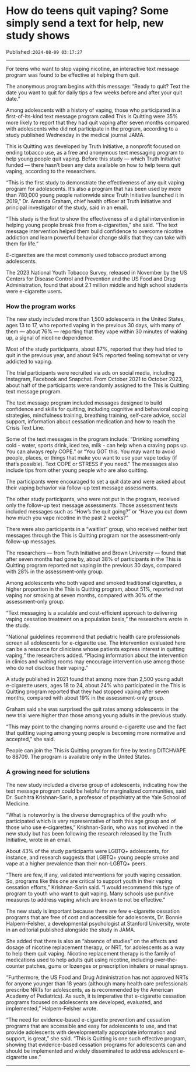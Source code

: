 # How do teens quit vaping? Some simply send a text for help, new study shows

Published :`2024-08-09 03:17:27`

---

For teens who want to stop vaping nicotine, an interactive text message program was found to be effective at helping them quit.

The anonymous program begins with this message: “Ready to quit? Text the date you want to quit for daily tips a few weeks before and after your quit date.”

Among adolescents with a history of vaping, those who participated in a first-of-its-kind text message program called This is Quitting were 35% more likely to report that they had quit vaping after seven months compared with adolescents who did not participate in the program, according to a study published Wednesday in the medical journal JAMA.

This is Quitting was developed by Truth Initiative, a nonprofit focused on ending tobacco use, as a free and anonymous text messaging program to help young people quit vaping. Before this study — which Truth Initiative funded — there hasn’t been any data available on how to help teens quit vaping, according to the researchers.

“This is the first study to demonstrate the effectiveness of any quit vaping program for adolescents. It’s also a program that has been used by more than 780,000 young people nationwide since Truth Initiative launched it in 2019,” Dr. Amanda Graham, chief health officer at Truth Initiative and principal investigator of the study, said in an email.

“This study is the first to show the effectiveness of a digital intervention in helping young people break free from e-cigarettes,” she said. “The text message intervention helped them build confidence to overcome nicotine addiction and learn powerful behavior change skills that they can take with them for life.”

E-cigarettes are the most commonly used tobacco product among adolescents.

The 2023 National Youth Tobacco Survey, released in November by the US Centers for Disease Control and Prevention and the US Food and Drug Administration, found that about 2.1 million middle and high school students were e-cigarette users.

### How the program works

The new study included more than 1,500 adolescents in the United States, ages 13 to 17, who reported vaping in the previous 30 days, with many of them — about 76% — reporting that they vape within 30 minutes of waking up, a signal of nicotine dependence.

Most of the study participants, about 87%, reported that they had tried to quit in the previous year, and about 94% reported feeling somewhat or very addicted to vaping.

The trial participants were recruited via ads on social media, including Instagram, Facebook and Snapchat. From October 2021 to October 2023, about half of the participants were randomly assigned to the This is Quitting text message program.

The text message program included messages designed to build confidence and skills for quitting, including cognitive and behavioral coping strategies, mindfulness training, breathing training, self-care advice, social support, information about cessation medication and how to reach the Crisis Text Line.

Some of the text messages in the program include: “Drinking something cold - water, sports drink, iced tea, milk - can help when a craving pops up. You can always reply COPE.” or “You GOT this. You may want to avoid people, places, or things that make you want to use your vape today (if that’s possible). Text COPE or STRESS if you need.” The messages also include tips from other young people who are also quitting.

The participants were encouraged to set a quit date and were asked about their vaping behavior via follow-up text message assessments.

The other study participants, who were not put in the program, received only the follow-up text message assessments. Those assessment texts included messages such as “How’s the quit going?” or “Have you cut down how much you vape nicotine in the past 2 weeks?”

There were also participants in a “waitlist” group, who received neither text messages through the This is Quitting program nor the assessment-only follow-up messages.

The researchers — from Truth Initiative and Brown University — found that after seven months had gone by, about 38% of participants in the This is Quitting program reported not vaping in the previous 30 days, compared with 28% in the assessment-only group.

Among adolescents who both vaped and smoked traditional cigarettes, a higher proportion in the This is Quitting program, about 51%, reported not vaping nor smoking at seven months, compared with 30% of the assessment-only group.

“Text messaging is a scalable and cost-efficient approach to delivering vaping cessation treatment on a population basis,” the researchers wrote in the study.

“National guidelines recommend that pediatric health care professionals screen all adolescents for e-cigarette use. The intervention evaluated here can be a resource for clinicians whose patients express interest in quitting vaping,” the researchers added. “Placing information about the intervention in clinics and waiting rooms may encourage intervention use among those who do not disclose their vaping.”

A study published in 2021 found that among more than 2,500 young adult e-cigarette users, ages 18 to 24, about 24% who participated in the This is Quitting program reported that they had stopped vaping after seven months, compared with about 19% in the assessment-only group.

Graham said she was surprised the quit rates among adolescents in the new trial were higher than those among young adults in the previous study.

“This may point to the changing norms around e-cigarette use and the fact that quitting vaping among young people is becoming more normative and accepted,” she said.

People can join the This is Quitting program for free by texting DITCHVAPE to 88709. The program is available only in the United States.

### A growing need for solutions

The new study included a diverse group of adolescents, indicating how the text message program could be helpful for marginalized communities, said Dr. Suchitra Krishnan-Sarin, a professor of psychiatry at the Yale School of Medicine.

“What is noteworthy is the diverse demographics of the youth who participated which is very representative of both this age group and of those who use e-cigarettes,” Krishnan-Sarin, who was not involved in the new study but has been following the research released by the Truth Initiative, wrote in an email.

About 43% of the study participants were LGBTQ+ adolescents, for instance, and research suggests that LGBTQ+ young people smoke and vape at a higher prevalence than their non-LGBTQ+ peers.

“There are few, if any, validated interventions for youth vaping cessation. So, programs like this one are critical to support youth in their vaping cessation efforts,” Krishnan-Sarin said. “I would recommend this type of program to youth who want to quit vaping. Many schools use punitive measures to address vaping which are known to not be effective.”

The new study is important because there are few e-cigarette cessation programs that are free of cost and accessible for adolescents, Dr. Bonnie Halpern-Felsher, a developmental psychologist at Stanford University, wrote in an editorial published alongside the study in JAMA.

She added that there is also an “absence of studies” on the effects and dosage of nicotine replacement therapy, or NRT, for adolescents as a way to help them quit vaping. Nicotine replacement therapy is the family of medications used to help adults quit using nicotine, including over-the-counter patches, gums or lozenges or prescription inhalers or nasal sprays.

“Furthermore, the US Food and Drug Administration has not approved NRTs for anyone younger than 18 years (although many health care professionals prescribe NRTs for adolescents, as is recommended by the American Academy of Pediatrics). As such, it is imperative that e-cigarette cessation programs focused on adolescents are developed, evaluated, and implemented,” Halpern-Felsher wrote.

“The need for evidence-based e-cigarette prevention and cessation programs that are accessible and easy for adolescents to use, and that provide adolescents with developmentally appropriate information and support, is great,” she said. “This is Quitting is one such effective program, showing that evidence-based cessation programs for adolescents can and should be implemented and widely disseminated to address adolescent e-cigarette use.”

---

